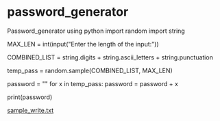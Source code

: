 # password_generator
Password_generator using python
import random 
import string

MAX_LEN = int(input("Enter the length of the input:"))


COMBINED_LIST = string.digits + string.ascii_letters + string.punctuation


temp_pass = random.sample(COMBINED_LIST, MAX_LEN)  


password = ""
for x in temp_pass:
		password = password + x
		
print(password)

[sample_write.txt](https://github.com/jyothi1910/password_generator/files/6681799/sample_write.txt)
